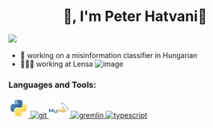<h1 align="center">👋, I'm Peter Hatvani👺</h1>

![](https://komarev.com/ghpvc/?username=Napermial&style=for-the-badge&color=lightgrey	)

- 🔭 working on a misinformation classifier in Hungarian
- 👷🏻‍♀️ working at Lensa ![image](https://user-images.githubusercontent.com/22302671/205450817-da74bdb8-c02b-4b23-8bf1-4c28eaafd3a3.png)


<h3 align="left">Languages and Tools:</h3>
<p align="left">
  <a href="https://www.python.org" target="_blank" rel="noreferrer"> 
    <img src="https://raw.githubusercontent.com/devicons/devicon/master/icons/python/python-original.svg" alt="python" width="40" height="40"/> 
  </a>
  <a href="https://git-scm.com/" target="_blank" rel="noreferrer"> 
    <img src="https://www.vectorlogo.zone/logos/git-scm/git-scm-icon.svg" alt="git" width="40" height="40"/> 
  </a>  
  <a href="https://www.mysql.com/" target="_blank" rel="noreferrer"> 
    <img src="https://raw.githubusercontent.com/devicons/devicon/master/icons/mysql/mysql-original-wordmark.svg" alt="mysql" width="40" height="40"/> 
  </a> 
  <a href="https://tinkerpop.apache.org/" target="_blank" rel="noreferrer"> 
    <img src="https://user-images.githubusercontent.com/22302671/205451053-aab09762-29a8-42d2-9e55-9ca7d3212533.png" alt="gremlin" width="40" height="40"/> 
  </a> 
  <a href="https://www.typescriptlang.org/" target="_blank" rel="noreferrer"> 
    <img src="https://upload.wikimedia.org/wikipedia/commons/4/4c/Typescript_logo_2020.svg" alt="typescript" width="40" height="40"/> 
  </a> 
  
</p>
